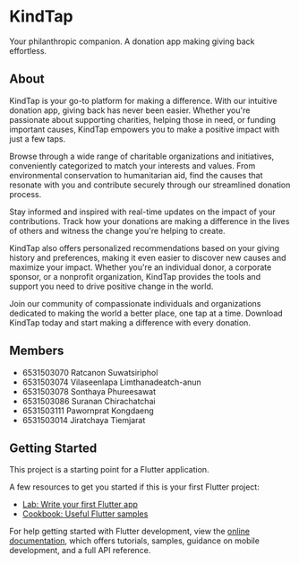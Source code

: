 # KindTap

Your philanthropic companion. A donation app making giving back effortless.

## About

KindTap is your go-to platform for making a difference. With our intuitive donation app, giving back has never been easier. Whether you're passionate about supporting charities, helping those in need, or funding important causes, KindTap empowers you to make a positive impact with just a few taps.

Browse through a wide range of charitable organizations and initiatives, conveniently categorized to match your interests and values. From environmental conservation to humanitarian aid, find the causes that resonate with you and contribute securely through our streamlined donation process.

Stay informed and inspired with real-time updates on the impact of your contributions. Track how your donations are making a difference in the lives of others and witness the change you're helping to create.

KindTap also offers personalized recommendations based on your giving history and preferences, making it even easier to discover new causes and maximize your impact. Whether you're an individual donor, a corporate sponsor, or a nonprofit organization, KindTap provides the tools and support you need to drive positive change in the world.

Join our community of compassionate individuals and organizations dedicated to making the world a better place, one tap at a time. Download KindTap today and start making a difference with every donation.

## Members

- 6531503070 Ratcanon Suwatsiriphol
- 6531503074 Vilaseenlapa Limthanadeatch-anun
- 6531503078 Sonthaya Phureesawat
- 6531503086 Suranan Chirachatchai
- 6531503111 Pawornprat Kongdaeng
- 6531503014 Jiratchaya Tiemjarat

## Getting Started

This project is a starting point for a Flutter application.

A few resources to get you started if this is your first Flutter project:

- [Lab: Write your first Flutter app](https://docs.flutter.dev/get-started/codelab)
- [Cookbook: Useful Flutter samples](https://docs.flutter.dev/cookbook)

For help getting started with Flutter development, view the
[online documentation](https://docs.flutter.dev/), which offers tutorials,
samples, guidance on mobile development, and a full API reference.
